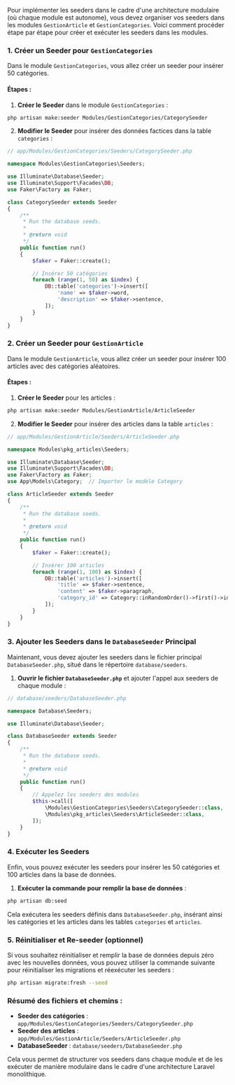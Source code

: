 Pour implémenter les seeders dans le cadre d'une architecture modulaire (où chaque module est autonome), vous devez organiser vos seeders dans les modules `GestionArticle` et `GestionCategories`. Voici comment procéder étape par étape pour créer et exécuter les seeders dans les modules.

### 1. Créer un Seeder pour `GestionCategories`

Dans le module `GestionCategories`, vous allez créer un seeder pour insérer 50 catégories.

#### Étapes :

1. **Créer le Seeder** dans le module `GestionCategories` :

```bash
php artisan make:seeder Modules/GestionCategories/CategorySeeder
```

2. **Modifier le Seeder** pour insérer des données factices dans la table `categories` :

```php
// app/Modules/GestionCategories/Seeders/CategorySeeder.php

namespace Modules\GestionCategories\Seeders;

use Illuminate\Database\Seeder;
use Illuminate\Support\Facades\DB;
use Faker\Factory as Faker;

class CategorySeeder extends Seeder
{
    /**
     * Run the database seeds.
     *
     * @return void
     */
    public function run()
    {
        $faker = Faker::create();

        // Insérer 50 catégories
        foreach (range(1, 50) as $index) {
            DB::table('categories')->insert([
                'name' => $faker->word,
                'description' => $faker->sentence,
            ]);
        }
    }
}
```

### 2. Créer un Seeder pour `GestionArticle`

Dans le module `GestionArticle`, vous allez créer un seeder pour insérer 100 articles avec des catégories aléatoires.

#### Étapes :

1. **Créer le Seeder** pour les articles :

```bash
php artisan make:seeder Modules/GestionArticle/ArticleSeeder
```

2. **Modifier le Seeder** pour insérer des articles dans la table `articles` :

```php
// app/Modules/GestionArticle/Seeders/ArticleSeeder.php

namespace Modules\pkg_articles\Seeders;

use Illuminate\Database\Seeder;
use Illuminate\Support\Facades\DB;
use Faker\Factory as Faker;
use App\Models\Category;  // Importer le modèle Category

class ArticleSeeder extends Seeder
{
    /**
     * Run the database seeds.
     *
     * @return void
     */
    public function run()
    {
        $faker = Faker::create();

        // Insérer 100 articles
        foreach (range(1, 100) as $index) {
            DB::table('articles')->insert([
                'title' => $faker->sentence,
                'content' => $faker->paragraph,
                'category_id' => Category::inRandomOrder()->first()->id, // Attribution d'une catégorie aléatoire
            ]);
        }
    }
}
```

### 3. Ajouter les Seeders dans le `DatabaseSeeder` Principal

Maintenant, vous devez ajouter les seeders dans le fichier principal `DatabaseSeeder.php`, situé dans le répertoire `database/seeders`.

1. **Ouvrir le fichier `DatabaseSeeder.php`** et ajouter l'appel aux seeders de chaque module :

```php
// database/seeders/DatabaseSeeder.php

namespace Database\Seeders;

use Illuminate\Database\Seeder;

class DatabaseSeeder extends Seeder
{
    /**
     * Run the database seeds.
     *
     * @return void
     */
    public function run()
    {
        // Appelez les seeders des modules
        $this->call([
            \Modules\GestionCategories\Seeders\CategorySeeder::class,
            \Modules\pkg_articles\Seeders\ArticleSeeder::class,
        ]);
    }
}
```

### 4. Exécuter les Seeders

Enfin, vous pouvez exécuter les seeders pour insérer les 50 catégories et 100 articles dans la base de données.

1. **Exécuter la commande pour remplir la base de données** :

```bash
php artisan db:seed
```

Cela exécutera les seeders définis dans `DatabaseSeeder.php`, insérant ainsi les catégories et les articles dans les tables `categories` et `articles`.

### 5. Réinitialiser et Re-seeder (optionnel)

Si vous souhaitez réinitialiser et remplir la base de données depuis zéro avec les nouvelles données, vous pouvez utiliser la commande suivante pour réinitialiser les migrations et réexécuter les seeders :

```bash
php artisan migrate:fresh --seed
```

### Résumé des fichiers et chemins :

- **Seeder des catégories** : `app/Modules/GestionCategories/Seeders/CategorySeeder.php`
- **Seeder des articles** : `app/Modules/GestionArticle/Seeders/ArticleSeeder.php`
- **DatabaseSeeder** : `database/seeders/DatabaseSeeder.php`

Cela vous permet de structurer vos seeders dans chaque module et de les exécuter de manière modulaire dans le cadre d'une architecture Laravel monolithique.
